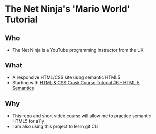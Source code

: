 # The Net Ninja's 'Mario World' Tutorial

## Who

- The Net Ninja is a YouTube programming instructor from the UK

## What

- A responsive HTML/CSS site using semantic HTML5
- Starting with [HTML & CSS Crash Course Tutorial #6 - HTML 5 Semantics](https://www.youtube.com/watch?v=kGW8Al_cga4&list=PL4cUxeGkcC9ivBf_eKCPIAYXWzLlPAm6G&index=6)

## Why

- This repo and short video course will allow me to practice semantic HTML5 for a11y
- I am also using this project to learn git CLI
